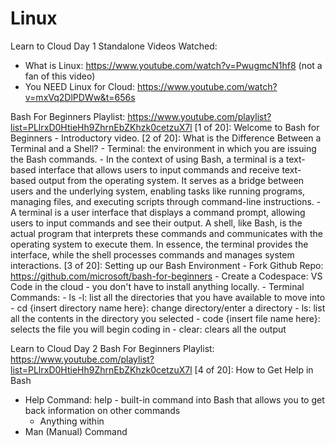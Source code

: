 # Linux
Learn to Cloud Day 1 
Standalone Videos Watched:
  - What is Linux: https://www.youtube.com/watch?v=PwugmcN1hf8 (not a fan of this video)
  - You NEED Linux for Cloud: https://www.youtube.com/watch?v=mxVq2DlPDWw&t=656s

Bash For Beginners Playlist: https://www.youtube.com/playlist?list=PLlrxD0HtieHh9ZhrnEbZKhzk0cetzuX7l
  [1 of 20]:  Welcome to Bash for Beginners
    - Introductory video. 
  [2 of 20]: What is the Difference Between a Terminal and a Shell?
    - Terminal: the environment in which you are issuing the Bash commands.
        - In the context of using Bash, a terminal is a text-based interface that allows users to input commands and receive text-based output from the operating system. It serves as a bridge between users and the underlying system, enabling tasks like running programs, managing files, and executing scripts through command-line instructions.
    - A terminal is a user interface that displays a command prompt, allowing users to input commands and see their output. A shell, like Bash, is the actual program that interprets these commands and communicates with the operating system to execute them. In essence, the terminal provides the interface, while the shell processes commands and manages system interactions.
  [3 of 20]: Setting up our Bash Environment
    - Fork Github Repo: https://github.com/microsoft/bash-for-beginners
    - Create a Codespace: VS Code in the cloud - you don't have to install anything locally. 
    - Terminal Commands:
      - ls -l: list all the directories that you have available to move into 
      - cd {insert directory name here}: change directory/enter a directory
      - ls: list all the contents in the directory you selected
      - code {insert file name here}: selects the file you will begin coding in
      - clear: clears all the output 



Learn to Cloud Day 2
Bash For Beginners Playlist: https://www.youtube.com/playlist?list=PLlrxD0HtieHh9ZhrnEbZKhzk0cetzuX7l
[4 of 20]: How to Get Help in Bash
  - Help Command: help - built-in command into Bash that allows you to get back information on other commands
    - Anything within  
  - Man (Manual) Command 
